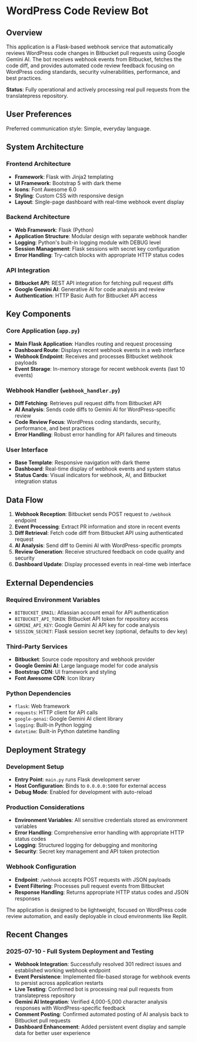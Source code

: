 # WordPress Code Review Bot

## Overview

This application is a Flask-based webhook service that automatically reviews WordPress code changes in Bitbucket pull requests using Google Gemini AI. The bot receives webhook events from Bitbucket, fetches the code diff, and provides automated code review feedback focusing on WordPress coding standards, security vulnerabilities, performance, and best practices.

**Status**: Fully operational and actively processing real pull requests from the translatepress repository.

## User Preferences

Preferred communication style: Simple, everyday language.

## System Architecture

### Frontend Architecture
- **Framework**: Flask with Jinja2 templating
- **UI Framework**: Bootstrap 5 with dark theme
- **Icons**: Font Awesome 6.0
- **Styling**: Custom CSS with responsive design
- **Layout**: Single-page dashboard with real-time webhook event display

### Backend Architecture
- **Web Framework**: Flask (Python)
- **Application Structure**: Modular design with separate webhook handler
- **Logging**: Python's built-in logging module with DEBUG level
- **Session Management**: Flask sessions with secret key configuration
- **Error Handling**: Try-catch blocks with appropriate HTTP status codes

### API Integration
- **Bitbucket API**: REST API integration for fetching pull request diffs
- **Google Gemini AI**: Generative AI for code analysis and review
- **Authentication**: HTTP Basic Auth for Bitbucket API access

## Key Components

### Core Application (`app.py`)
- **Main Flask Application**: Handles routing and request processing
- **Dashboard Route**: Displays recent webhook events in a web interface
- **Webhook Endpoint**: Receives and processes Bitbucket webhook payloads
- **Event Storage**: In-memory storage for recent webhook events (last 10 events)

### Webhook Handler (`webhook_handler.py`)
- **Diff Fetching**: Retrieves pull request diffs from Bitbucket API
- **AI Analysis**: Sends code diffs to Gemini AI for WordPress-specific review
- **Code Review Focus**: WordPress coding standards, security, performance, and best practices
- **Error Handling**: Robust error handling for API failures and timeouts

### User Interface
- **Base Template**: Responsive navigation with dark theme
- **Dashboard**: Real-time display of webhook events and system status
- **Status Cards**: Visual indicators for webhook, AI, and Bitbucket integration status

## Data Flow

1. **Webhook Reception**: Bitbucket sends POST request to `/webhook` endpoint
2. **Event Processing**: Extract PR information and store in recent events
3. **Diff Retrieval**: Fetch code diff from Bitbucket API using authenticated request
4. **AI Analysis**: Send diff to Gemini AI with WordPress-specific prompts
5. **Review Generation**: Receive structured feedback on code quality and security
6. **Dashboard Update**: Display processed events in real-time web interface

## External Dependencies

### Required Environment Variables
- `BITBUCKET_EMAIL`: Atlassian account email for API authentication
- `BITBUCKET_API_TOKEN`: Bitbucket API token for repository access
- `GEMINI_API_KEY`: Google Gemini AI API key for code analysis
- `SESSION_SECRET`: Flask session secret key (optional, defaults to dev key)

### Third-Party Services
- **Bitbucket**: Source code repository and webhook provider
- **Google Gemini AI**: Large language model for code analysis
- **Bootstrap CDN**: UI framework and styling
- **Font Awesome CDN**: Icon library

### Python Dependencies
- `flask`: Web framework
- `requests`: HTTP client for API calls
- `google-genai`: Google Gemini AI client library
- `logging`: Built-in Python logging
- `datetime`: Built-in Python datetime handling

## Deployment Strategy

### Development Setup
- **Entry Point**: `main.py` runs Flask development server
- **Host Configuration**: Binds to `0.0.0.0:5000` for external access
- **Debug Mode**: Enabled for development with auto-reload

### Production Considerations
- **Environment Variables**: All sensitive credentials stored as environment variables
- **Error Handling**: Comprehensive error handling with appropriate HTTP status codes
- **Logging**: Structured logging for debugging and monitoring
- **Security**: Secret key management and API token protection

### Webhook Configuration
- **Endpoint**: `/webhook` accepts POST requests with JSON payloads
- **Event Filtering**: Processes pull request events from Bitbucket
- **Response Handling**: Returns appropriate HTTP status codes and JSON responses

The application is designed to be lightweight, focused on WordPress code review automation, and easily deployable in cloud environments like Replit.

## Recent Changes

### 2025-07-10 - Full System Deployment and Testing
- **Webhook Integration**: Successfully resolved 301 redirect issues and established working webhook endpoint
- **Event Persistence**: Implemented file-based storage for webhook events to persist across application restarts
- **Live Testing**: Confirmed bot is processing real pull requests from translatepress repository
- **Gemini AI Integration**: Verified 4,000-5,000 character analysis responses with WordPress-specific feedback
- **Comment Posting**: Confirmed automated posting of AI analysis back to Bitbucket pull requests
- **Dashboard Enhancement**: Added persistent event display and sample data for better user experience